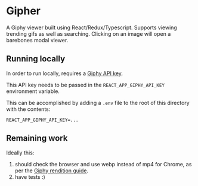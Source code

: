 # Gipher

A Giphy viewer built using React/Redux/Typescript. Supports viewing trending gifs as well as searching. Clicking on an image will open a barebones modal viewer.

## Running locally

In order to run locally, requires a [Giphy API key](https://developers.giphy.com/docs/api/).

This API key needs to be passed in the `REACT_APP_GIPHY_API_KEY` environment variable.

This can be accomplished by adding a `.env` file to the root of this directory with the contents:

```
REACT_APP_GIPHY_API_KEY=...
```

## Remaining work

Ideally this:

1. should check the browser and use webp instead of mp4 for Chrome, as per the [Giphy rendition guide](https://developers.giphy.com/docs/optional-settings#rendition-guide).
2. have tests :) 